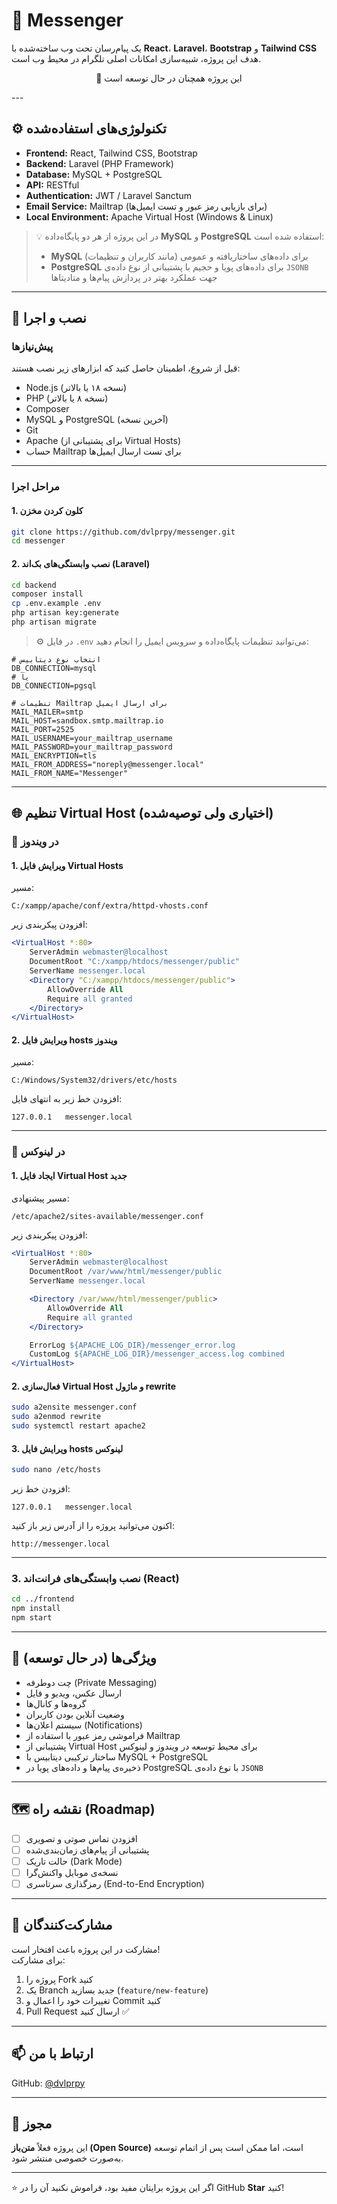 # 💬 Messenger

یک پیام‌رسان تحت وب ساخته‌شده با **React**، **Laravel**، **Bootstrap** و **Tailwind CSS**  
هدف این پروژه، شبیه‌سازی امکانات اصلی تلگرام در محیط وب است.  
<p align="center">🚧 این پروژه همچنان در حال توسعه است</p>
---

## ⚙️ تکنولوژی‌های استفاده‌شده

- **Frontend:** React, Tailwind CSS, Bootstrap  
- **Backend:** Laravel (PHP Framework)  
- **Database:** MySQL + PostgreSQL  
- **API:** RESTful  
- **Authentication:** JWT / Laravel Sanctum  
- **Email Service:** Mailtrap (برای بازیابی رمز عبور و تست ایمیل‌ها)  
- **Local Environment:** Apache Virtual Host (Windows & Linux)

> 💡 در این پروژه از هر دو پایگاه‌داده **MySQL** و **PostgreSQL** استفاده شده است:  
> - **MySQL** برای داده‌های ساختاریافته و عمومی (مانند کاربران و تنظیمات)  
> - **PostgreSQL** برای داده‌های پویا و حجیم با پشتیبانی از نوع داده‌ی `JSONB` جهت عملکرد بهتر در پردازش پیام‌ها و متادیتاها  

---

## 🚀 نصب و اجرا

### پیش‌نیازها

قبل از شروع، اطمینان حاصل کنید که ابزارهای زیر نصب هستند:

- Node.js (نسخه ۱۸ یا بالاتر)
- PHP (نسخه ۸ یا بالاتر)
- Composer
- MySQL و PostgreSQL (آخرین نسخه)
- Git
- Apache (برای پشتیبانی از Virtual Hosts)
- حساب Mailtrap برای تست ارسال ایمیل‌ها

---

### مراحل اجرا

#### 1. کلون کردن مخزن
```bash
git clone https://github.com/dvlprpy/messenger.git
cd messenger
```

#### 2. نصب وابستگی‌های بک‌اند (Laravel)
```bash
cd backend
composer install
cp .env.example .env
php artisan key:generate
php artisan migrate
```

> ⚙️ در فایل `.env` می‌توانید تنظیمات پایگاه‌داده و سرویس ایمیل را انجام دهید:

```env
# انتخاب نوع دیتابیس
DB_CONNECTION=mysql
# یا
DB_CONNECTION=pgsql

# تنظیمات Mailtrap برای ارسال ایمیل
MAIL_MAILER=smtp
MAIL_HOST=sandbox.smtp.mailtrap.io
MAIL_PORT=2525
MAIL_USERNAME=your_mailtrap_username
MAIL_PASSWORD=your_mailtrap_password
MAIL_ENCRYPTION=tls
MAIL_FROM_ADDRESS="noreply@messenger.local"
MAIL_FROM_NAME="Messenger"
```

---

## 🌐 تنظیم Virtual Host (اختیاری ولی توصیه‌شده)

### 🔹 در ویندوز

#### 1. ویرایش فایل Virtual Hosts  
مسیر:  
```
C:/xampp/apache/conf/extra/httpd-vhosts.conf
```
افزودن پیکربندی زیر:
```apache
<VirtualHost *:80>
    ServerAdmin webmaster@localhost
    DocumentRoot "C:/xampp/htdocs/messenger/public"
    ServerName messenger.local
    <Directory "C:/xampp/htdocs/messenger/public">
        AllowOverride All
        Require all granted
    </Directory>
</VirtualHost>
```

#### 2. ویرایش فایل hosts ویندوز  
مسیر:  
```
C:/Windows/System32/drivers/etc/hosts
```
افزودن خط زیر به انتهای فایل:
```
127.0.0.1   messenger.local
```

---

### 🔹 در لینوکس

#### 1. ایجاد فایل Virtual Host جدید  
مسیر پیشنهادی:  
```
/etc/apache2/sites-available/messenger.conf
```
افزودن پیکربندی زیر:
```apache
<VirtualHost *:80>
    ServerAdmin webmaster@localhost
    DocumentRoot /var/www/html/messenger/public
    ServerName messenger.local

    <Directory /var/www/html/messenger/public>
        AllowOverride All
        Require all granted
    </Directory>

    ErrorLog ${APACHE_LOG_DIR}/messenger_error.log
    CustomLog ${APACHE_LOG_DIR}/messenger_access.log combined
</VirtualHost>
```

#### 2. فعال‌سازی Virtual Host و ماژول rewrite
```bash
sudo a2ensite messenger.conf
sudo a2enmod rewrite
sudo systemctl restart apache2
```

#### 3. ویرایش فایل hosts لینوکس
```bash
sudo nano /etc/hosts
```
افزودن خط زیر:
```
127.0.0.1   messenger.local
```

اکنون می‌توانید پروژه را از آدرس زیر باز کنید:
```
http://messenger.local
```

---

### 3. نصب وابستگی‌های فرانت‌اند (React)
```bash
cd ../frontend
npm install
npm start
```

---

## 🌟 ویژگی‌ها (در حال توسعه)

- چت دوطرفه (Private Messaging)  
- ارسال عکس، ویدیو و فایل  
- گروه‌ها و کانال‌ها  
- وضعیت آنلاین بودن کاربران  
- سیستم اعلان‌ها (Notifications)  
- فراموشی رمز عبور با استفاده از Mailtrap  
- پشتیبانی از Virtual Host برای محیط توسعه در ویندوز و لینوکس  
- ساختار ترکیبی دیتابیس با MySQL + PostgreSQL  
- ذخیره‌ی پیام‌ها و داده‌های پویا در PostgreSQL با نوع داده‌ی `JSONB`  

---

## 🗺️ نقشه راه (Roadmap)

- [ ] افزودن تماس صوتی و تصویری  
- [ ] پشتیبانی از پیام‌های زمان‌بندی‌شده  
- [ ] حالت تاریک (Dark Mode)  
- [ ] نسخه‌ی موبایل واکنش‌گرا  
- [ ] رمزگذاری سرتاسری (End-to-End Encryption)  

---

## 🤝 مشارکت‌کنندگان

مشارکت در این پروژه باعث افتخار است!  
برای مشارکت:

1. پروژه را Fork کنید  
2. یک Branch جدید بسازید (`feature/new-feature`)  
3. تغییرات خود را اعمال و Commit کنید  
4. Pull Request ارسال کنید ✅

---

## 📫 ارتباط با من

GitHub: [@dvlprpy](https://github.com/dvlprpy)

---

## 📄 مجوز

این پروژه فعلاً **متن‌باز (Open Source)** است، اما ممکن است پس از اتمام توسعه به‌صورت خصوصی منتشر شود.

---

⭐ اگر این پروژه برایتان مفید بود، فراموش نکنید آن را در GitHub **Star** کنید!
